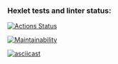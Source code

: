 ### Hexlet tests and linter status:

[![Actions Status](https://github.com/itsslava/js-starter-project-44/actions/workflows/hexlet-check.yml/badge.svg)](https://github.com/itsslava/js-starter-project-44/actions)

[![Maintainability](https://api.codeclimate.com/v1/badges/5bd2f2deb121bb75fa07/maintainability)](https://codeclimate.com/github/itsslava/js-starter-project-44/maintainability)

[![asciicast](https://asciinema.org/a/ygL6wNGTN7iUPIZ2QHk2g66YV.svg)](https://asciinema.org/a/ygL6wNGTN7iUPIZ2QHk2g66YV)
